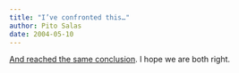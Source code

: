 ```yaml
---
title: "I’ve confronted this…"
author: Pito Salas
date: 2004-05-10
---
```




[And reached the same
conclusion](<http://www.csmonitor.com/2004/0510/p09s02-comd.html>). I hope we
are both right.


